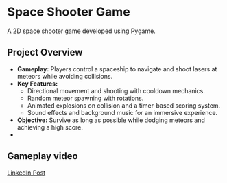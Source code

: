 # Space Shooter Game

A 2D space shooter game developed using Pygame.

## Project Overview
- **Gameplay:** Players control a spaceship to navigate and shoot lasers at meteors while avoiding collisions.
- **Key Features:** 
  - Directional movement and shooting with cooldown mechanics.
  - Random meteor spawning with rotations.
  - Animated explosions on collision and a timer-based scoring system.
  - Sound effects and background music for an immersive experience.
- **Objective:** Survive as long as possible while dodging meteors and achieving a high score.
- 
## Gameplay video
[LinkedIn Post](https://www.linkedin.com/embed/feed/update/urn:li:ugcPost:7247574918832226304?compact=1)

